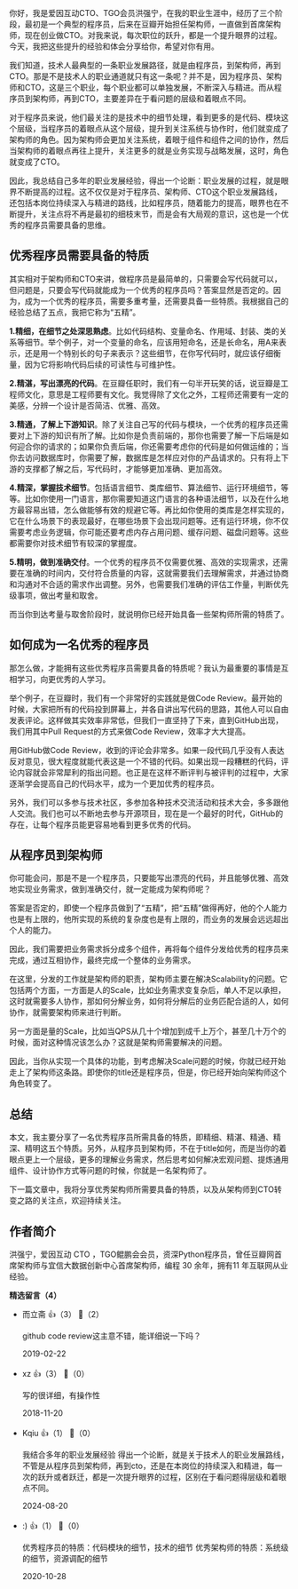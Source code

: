 你好，我是爱因互动CTO、TGO会员洪强宁，在我的职业生涯中，经历了三个阶段，最初是一个典型的程序员，后来在豆瓣开始担任架构师，一直做到首席架构师，现在创业做CTO。对我来说，每次职位的跃升，都是一个提升眼界的过程。今天，我把这些提升的经验和体会分享给你，希望对你有用。

我们知道，技术人最典型的一条职业发展路径，就是由程序员，到架构师，再到CTO。那是不是技术人的职业通道就只有这一条呢？并不是，因为程序员、架构师和CTO，这是三个职业，每个职业都可以单独发展，不断深入与精进。而从程序员到架构师，再到CTO，主要差异在于看问题的层级和着眼点不同。

对于程序员来说，他们最关注的是技术中的细节处理，看到更多的是代码、模块这个层级，当程序员的着眼点从这个层级，提升到关注系统与协作时，他们就变成了架构师的角色。因为架构师会更加关注系统，着眼于组件和组件之间的协作，然后当架构师的着眼点再往上提升，关注更多的就是业务实现与战略发展，这时，角色就变成了CTO。

因此，我总结自己多年的职业发展经验，得出一个论断：职业发展的过程，就是眼界不断提高的过程。这不仅仅是对于程序员、架构师、CTO这个职业发展路线，还包括本岗位持续深入与精进的路线，比如程序员，随着能力的提高，眼界也在不断提升，关注点将不再是最初的细枝末节，而是会有大局观的意识，这也是一个优秀的程序员需要具备的思维。

## 优秀程序员需要具备的特质

其实相对于架构师和CTO来讲，做程序员是最简单的，只需要会写代码就可以，但问题是，只要会写代码就能成为一个优秀的程序员吗？答案显然是否定的。因为，成为一个优秀的程序员，需要多重考量，还需要具备一些特质。我根据自己的经验总结了五点，我把它称为“五精”。

**1.精细，在细节之处深思熟虑**。比如代码结构、变量命名、作用域、封装、类的关系等细节。举个例子，对一个变量的命名，应该用短命名，还是长命名，用A来表示，还是用一个特别长的句子来表示？这些细节，在你写代码时，就应该仔细衡量，因为它将影响代码后续的可读性与可维护性。

**2.精湛，写出漂亮的代码**。在豆瓣任职时，我们有一句半开玩笑的话，说豆瓣是工程师文化，意思是工程师要有文化。我觉得除了文化之外，工程师还需要有一定的美感，分辨一个设计是否简洁、优雅、高效。

**3.精通，了解上下游知识**。除了关注自己写的代码与模块，一个优秀的程序员还需要对上下游的知识有所了解。比如你是负责前端的，那你也需要了解一下后端是如何迎合你的请求的；如果你负责后端，你还需要考虑你的代码是如何做运维的；当你去访问数据库时，你需要了解，数据库是怎样应对你的产品请求的。只有将上下游的支撑都了解之后，写代码时，才能够更加准确、更加高效。

**4.精深，掌握技术细节**。包括语言细节、类库细节、算法细节、运行环境细节，等等。比如你使用一门语言，那你需要知道这门语言的各种语法细节，以及在什么地方最容易出错，怎么做能够有效的规避它等。再比如你使用的类库是怎样实现的，它在什么场景下的表现最好，在哪些场景下会出现问题等。还有运行环境，你不仅需要考虑业务逻辑，你可能还要考虑内存占用问题、缓存问题、磁盘问题等。这些都需要你对技术细节有较深的掌握度。

**5.精明，做到准确交付**。一个优秀的程序员不仅需要优雅、高效的实现需求，还需要在准确的时间内，交付符合质量的内容，这就需要我们去理解需求，并通过协商和沟通对不合适的需求作出调整。另外，也需要我们准确的评估工作量，判断优先级事项，做出考量和取舍。

而当你到达考量与取舍阶段时，就说明你已经开始具备一些架构师所需的特质了。

## 如何成为一名优秀的程序员

那怎么做，才能拥有这些优秀程序员需要具备的特质呢？我认为最重要的事情是互相学习，向更优秀的人学习。

举个例子，在豆瓣时，我们有一个非常好的实践就是做Code Review。最开始的时候，大家把所有的代码投到屏幕上，并各自讲出写代码的思路，其他人可以自由发表评论。这样做其实效率非常低，但我们一直坚持了下来，直到GitHub出现，我们用其中Pull Request的方式来做Code Review，效率才大大提高。

用GitHub做Code Review，收到的评论会非常多。如果一段代码几乎没有人表达反对意见，很大程度就能代表这是一个不错的代码。如果出现一段糟糕的代码，评论内容就会非常犀利的指出问题。也正是在这样不断评判与被评判的过程中，大家逐渐学会提高自己的代码水平，成为一个更加优秀的程序员。

另外，我们可以多参与技术社区，多参加各种技术交流活动和技术大会，多多跟他人交流。我们也可以不断地去参与开源项目，现在是一个最好的时代，GitHub的存在，让每个程序员能更容易地看到更多优秀的代码。

## 从程序员到架构师

你可能会问，那是不是一个程序员，只要能写出漂亮的代码，并且能够优雅、高效地实现业务需求，做到准确交付，就一定能成为架构师呢？

答案是否定的，即使一个程序员做到了“五精”，把“五精”做得再好，他的个人能力也是有上限的，他所实现的系统的复杂度也是有上限的，而业务的发展会远远超出个人的能力。

因此，我们需要把业务需求拆分成多个组件，再将每个组件分发给优秀的程序员来完成，通过互相协作，最终完成一个整体的业务需求。

在这里，分发的工作就是架构师的职责，架构师主要在解决Scalability的问题。它包括两个方面，一方面是人的Scale，比如业务需求变复杂后，单人不足以承担，这时就需要多人协作，那如何分解业务，如何将分解后的业务匹配合适的人，如何协作，就需要架构师来进行判断。

另一方面是量的Scale，比如当QPS从几十个增加到成千上万个，甚至几十万个的时候，面对这种情况该怎么办？这就是架构师需要解决的问题。

因此，当你从实现一个具体的功能，到考虑解决Scale问题的时候，你就已经开始走上了架构师这条路。即使你的title还是程序员，但是，你已经开始向架构师这个角色转变了。

## 总结

本文，我主要分享了一名优秀程序员所需具备的特质，即精细、精湛、精通、精深、精明这五个特质。另外，从程序员到架构师，不在于title如何，而是当你的着眼点更上一个层级，更多的理解业务需求，然后思考如何解决宏观问题、提炼通用组件、设计协作方式等问题的时候，你就是一名架构师了。

下一篇文章中，我将分享优秀架构师所需要具备的特质，以及从架构师到CTO转变之路的关注点，欢迎持续关注。

## 作者简介

洪强宁，爱因互动 CTO ，TGO鲲鹏会会员，资深Python程序员，曾任豆瓣网首席架构师与宜信大数据创新中心首席架构师，编程 30 余年，拥有11 年互联网从业经验。
<div><strong>精选留言（4）</strong></div><ul>
<li><span>而立斋</span> 👍（3） 💬（2）<p>github code review这主意不错，能详细说一下吗？</p>2019-02-22</li><br/><li><span>xz</span> 👍（3） 💬（0）<p>写的很详细，有操作性</p>2018-11-20</li><br/><li><span>Kqiu</span> 👍（1） 💬（0）<p>我结合多年的职业发展经验 得出一个论断，就是关于技术人的职业发展路线，不管是从程序员到架构师，再到cto，还是在本岗位的持续深入和精进，每一次的跃升或者跃迁，都是一次提升眼界的过程，区别在于看问题得层级和着眼点不同。</p>2024-08-20</li><br/><li><span>:)</span> 👍（1） 💬（0）<p>优秀程序员的特质：代码模块的细节，技术的细节 
优秀架构师的特质：系统级的细节，资源调配的细节</p>2020-10-28</li><br/>
</ul>